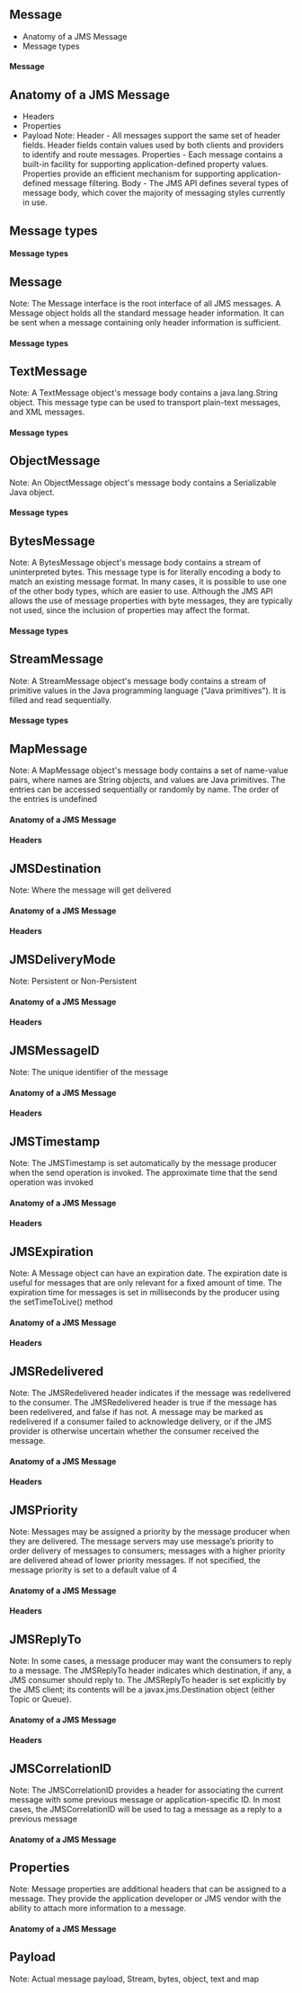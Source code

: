 ## Message
* Anatomy of a JMS Message
* Message types


#### Message
## Anatomy of a JMS Message
* Headers
* Properties
* Payload
Note: Header - All messages support the same set of header fields. Header fields contain values used by both clients and providers to identify and route messages. Properties - Each message contains a built-in facility for supporting application-defined property values. Properties provide an efficient mechanism for supporting application-defined message filtering. Body - The JMS API defines several types of message body, which cover the majority of messaging styles currently in use.


## Message types


#### Message types
## Message
Note: The Message interface is the root interface of all JMS messages. A Message object holds all the standard message header information. It can be sent when a message containing only header information is sufficient.


#### Message types
## TextMessage
Note: A TextMessage object's message body contains a java.lang.String object. This message type can be used to transport plain-text messages, and XML messages.


#### Message types
## ObjectMessage
Note: An ObjectMessage object's message body contains a Serializable Java object.


#### Message types
## BytesMessage
Note: A BytesMessage object's message body contains a stream of uninterpreted bytes. This message type is for literally encoding a body to match an existing message format. In many cases, it is possible to use one of the other body types, which are easier to use. Although the JMS API allows the use of message properties with byte messages, they are typically not used, since the inclusion of properties may affect the format.


#### Message types
## StreamMessage
Note: A StreamMessage object's message body contains a stream of primitive values in the Java programming language ("Java primitives"). It is filled and read sequentially.


#### Message types
## MapMessage
Note: A MapMessage object's message body contains a set of name-value pairs, where names are String objects, and values are Java primitives. The entries can be accessed sequentially or randomly by name. The order of the entries is undefined



#### Anatomy of a JMS Message
#### Headers
## JMSDestination
Note: Where the message will get delivered


#### Anatomy of a JMS Message
#### Headers
## JMSDeliveryMode
Note: Persistent or Non-Persistent


#### Anatomy of a JMS Message
#### Headers
## JMSMessageID
Note: The unique identifier of the message


#### Anatomy of a JMS Message
#### Headers
## JMSTimestamp
Note: The JMSTimestamp is set automatically by the message producer when the send operation is invoked.
The approximate time that the send operation was invoked


#### Anatomy of a JMS Message
#### Headers
## JMSExpiration
Note: A Message object can have an expiration date. The expiration date is useful for messages that are only relevant for a fixed amount of time. The expiration time for messages is set in milliseconds by the producer using the setTimeToLive() method


#### Anatomy of a JMS Message
#### Headers
## JMSRedelivered
Note: The JMSRedelivered header indicates if the message was redelivered to the consumer. The JMSRedelivered header is true if the message has been redelivered, and false if has not. A message may be marked as redelivered if a consumer failed to acknowledge delivery, or if the JMS provider is otherwise uncertain whether the consumer received the message.


#### Anatomy of a JMS Message
#### Headers
## JMSPriority
Note: Messages may be assigned a priority by the message producer when they are delivered. The message servers may use message’s priority to order delivery of messages to consumers; messages with a higher priority are delivered ahead of lower priority messages. If not specified, the message priority is set to a default value of 4


#### Anatomy of a JMS Message
#### Headers
## JMSReplyTo
Note: In some cases, a message producer may want the consumers to reply to a message. The JMSReplyTo header indicates which destination, if any, a JMS consumer should reply to. The JMSReplyTo header is set explicitly by the JMS client; its contents will be a javax.jms.Destination object (either Topic or Queue).


#### Anatomy of a JMS Message
#### Headers
## JMSCorrelationID
Note: The JMSCorrelationID provides a header for associating the current message with some previous message or application-specific ID. In most cases, the JMSCorrelationID will be used to tag a message as a reply to a previous message


#### Anatomy of a JMS Message
## Properties
Note: Message properties are additional headers that can be assigned to a message. They provide the application developer or JMS vendor with the ability to attach more information to a message.


#### Anatomy of a JMS Message
## Payload
Note: Actual message payload, Stream, bytes, object, text and map
